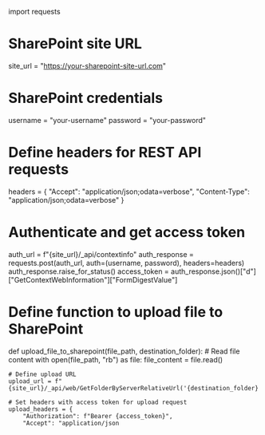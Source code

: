import requests

# SharePoint site URL
site_url = "https://your-sharepoint-site-url.com"

# SharePoint credentials
username = "your-username"
password = "your-password"

# Define headers for REST API requests
headers = {
    "Accept": "application/json;odata=verbose",
    "Content-Type": "application/json;odata=verbose"
}

# Authenticate and get access token
auth_url = f"{site_url}/_api/contextinfo"
auth_response = requests.post(auth_url, auth=(username, password), headers=headers)
auth_response.raise_for_status()
access_token = auth_response.json()["d"]["GetContextWebInformation"]["FormDigestValue"]

# Define function to upload file to SharePoint
def upload_file_to_sharepoint(file_path, destination_folder):
    # Read file content
    with open(file_path, "rb") as file:
        file_content = file.read()

    # Define upload URL
    upload_url = f"{site_url}/_api/web/GetFolderByServerRelativeUrl('{destination_folder}')/Files/add(url='{file_path}',overwrite=true)"

    # Set headers with access token for upload request
    upload_headers = {
        "Authorization": f"Bearer {access_token}",
        "Accept": "application/json
